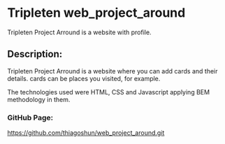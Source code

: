 # Tripleten web_project_around

Tripleten Project Arround is a website with profile.

## Description:

Tripleten Project Arround is a website where you can add cards and their details. cards can be places you visited, for example.

The technologies used were HTML, CSS and Javascript applying BEM methodology in them.


### GitHub Page:

https://github.com/thiagoshun/web_project_around.git
